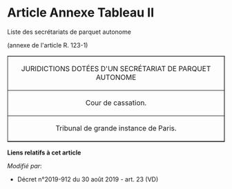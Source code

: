 # Article Annexe Tableau II

Liste des secrétariats de parquet autonome

(annexe de l'article R. 123-1)

<table border="1" width="700">
  <tbody>
    <tr align="center">
      <td>

JURIDICTIONS DOTÉES D'UN SECRÉTARIAT DE PARQUET AUTONOME

</td>
    </tr>
    <tr>
      <td align="center">

Cour de cassation.

</td>
    </tr>
    <tr>
      <td align="center">

Tribunal de grande instance de Paris.

</td>
    </tr>
  </tbody>
</table>

**Liens relatifs à cet article**

_Modifié par_:

  - Décret n°2019-912 du 30 août 2019 - art. 23 (VD)

